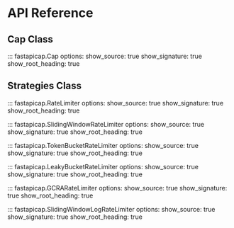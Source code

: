 # API Reference

## Cap Class

::: fastapicap.Cap
    options:
      show_source: true
      show_signature: true
      show_root_heading: true

## **Strategies Class**
::: fastapicap.RateLimiter
    options:
      show_source: true
      show_signature: true
      show_root_heading: true

::: fastapicap.SlidingWindowRateLimiter
    options:
      show_source: true
      show_signature: true
      show_root_heading: true


::: fastapicap.TokenBucketRateLimiter
    options:
      show_source: true
      show_signature: true
      show_root_heading: true

::: fastapicap.LeakyBucketRateLimiter
    options:
      show_source: true
      show_signature: true
      show_root_heading: true

::: fastapicap.GCRARateLimiter
    options:
      show_source: true
      show_signature: true
      show_root_heading: true

::: fastapicap.SlidingWindowLogRateLimiter
    options:
      show_source: true
      show_signature: true
      show_root_heading: true